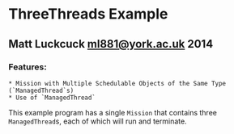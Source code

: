 ThreeThreads Example
=======

Matt Luckcuck <ml881@york.ac.uk> 2014
-----------------------------------

### Features:
	* Mission with Multiple Schedulable Objects of the Same Type (`ManagedThread`s)
	* Use of `ManagedThread`


This example program has a single `Mission` that contains three `ManagedThread`s, each of which will run and terminate.


